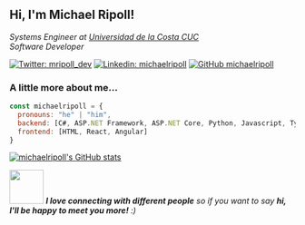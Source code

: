 ### <h2> Hi, I'm Michael Ripoll!</h2>

<p><em>Systems Engineer at <a href="https://www.cuc.edu.co/">Universidad de la Costa CUC</a>
  </br>
  Software Developer
</em></p>

[![Twitter: mripoll_dev](https://img.shields.io/twitter/follow/mripoll_dev?style=social)](https://twitter.com/mripoll_dev)
[![Linkedin: michaelripoll](https://img.shields.io/badge/-michaelripoll-blue?style=flat-square&logo=Linkedin&logoColor=white&link=https://www.linkedin.com/in/michaelripoll/)](https://www.linkedin.com/in/michaelripoll/)
[![GitHub michaelripoll](https://img.shields.io/github/followers/michaelripoll?label=follow&style=social)](https://github.com/michaelripoll)
<!---
michaelripoll/michaelripoll is a ✨ special ✨ repository because its `README.md` (this file) appears on your GitHub profile.
You can click the Preview link to take a look at your changes.
--->

### A little more about me...  

```javascript
const michaelripoll = {
  pronouns: "he" | "him",
  backend: [C#, ASP.NET Framework, ASP.NET Core, Python, Javascript, Typescript],
  frontend: [HTML, React, Angular]
}
```

[![michaelripoll's GitHub stats](https://github-readme-stats.vercel.app/api?username=michaelripoll)](https://github.com/anuraghazra/github-readme-stats)

<img src="https://media.giphy.com/media/LnQjpWaON8nhr21vNW/giphy.gif" width="60"> <em><b>I love connecting with different people</b> so if you want to say <b>hi, I'll be happy to meet you more!</b> :)</em>

